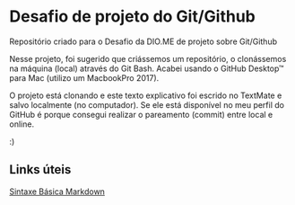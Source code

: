 # Desafio de projeto do Git/Github
Repositório criado para o Desafio da DIO.ME de projeto sobre Git/Github


Nesse projeto, foi sugerido que criássemos um repositório, o clonássemos na máquina (local) através do Git Bash. Acabei usando o GitHub Desktop™ para Mac (utilizo um MacbookPro 2017).

O projeto está clonando e este texto explicativo foi escrido no TextMate e salvo localmente (no computador). Se ele está disponível no meu perfil do GitHub é porque consegui realizar o pareamento (commit) entre local e online. 

:)

## Links úteis
[Sintaxe Básica Markdown](https://www.markdownguide.org/basic-syntax)
